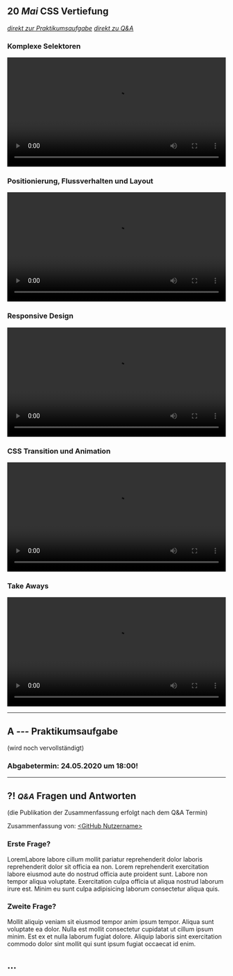 ## **20 _Mai_** CSS Vertiefung

*[direkt zur Praktikumsaufgabe](#a--praktikumsaufgabe)*
*[direkt zu Q&A](#-qa-fragen-und-antworten)*

### Komplexe Selektoren
<video controls width="100%"> 
    <source src="https://lehre.gabriel-rausch.de/HFU/EIA1_SoSe20/L04/01_CSS_Komplexe_Selektoren.mp4" type="video/mp4"> 
    <a href="https://lehre.gabriel-rausch.de/HFU/EIA1_SoSe20/L04/01_CSS_Komplexe_Selektoren.mp4">Zum Video</a>
</video>

### Positionierung, Flussverhalten und Layout
<video controls width="100%"> 
    <source src="https://lehre.gabriel-rausch.de/HFU/EIA1_SoSe20/L04/02_CSS_Flussverhalten_Positionierung.mp4" type="video/mp4"> 
    <a href="https://lehre.gabriel-rausch.de/HFU/EIA1_SoSe20/L04/02_CSS_Flussverhalten_Positionierung.mp4">Zum Video</a>
</video>

### Responsive Design
<video controls width="100%"> 
    <source src="https://lehre.gabriel-rausch.de/HFU/EIA1_SoSe20/L04/03_Responsive_Design.mp4" type="video/mp4"> 
    <a href="https://lehre.gabriel-rausch.de/HFU/EIA1_SoSe20/L04/03_Responsive_Design.mp4">Zum Video</a>
</video>

### CSS Transition und Animation
<video controls width="100%"> 
    <source src="https://lehre.gabriel-rausch.de/HFU/EIA1_SoSe20/L04/04_CSS_Transition_und_Animation.mp4" type="video/mp4"> 
    <a href="https://lehre.gabriel-rausch.de/HFU/EIA1_SoSe20/L04/04_CSS_Transition_und_Animation.mp4">Zum Video</a>
</video>

### Take Aways
<video controls width="100%"> 
    <source src="https://lehre.gabriel-rausch.de/HFU/EIA1_SoSe20/L04/05_Take_Aways.mp4" type="video/mp4"> 
    <a href="https://lehre.gabriel-rausch.de/HFU/EIA1_SoSe20/L04/05_Take_Aways.mp4">Zum Video</a>
</video>


---

## **A _---_** Praktikumsaufgabe

(wird noch vervollständigt)

### Abgabetermin: 24.05.2020 um 18:00!

---

## **?! _<small>Q&A</small>_** Fragen und Antworten

(die Publikation der Zusammenfassung erfolgt nach dem Q&A Termin)

Zusammenfassung von: [&lt;GitHub Nutzername&gt;](https://github.com/link-zu-github-profil)

### Erste Frage?
LoremLabore labore cillum mollit pariatur reprehenderit dolor laboris reprehenderit dolor sit officia ea non. Lorem reprehenderit exercitation labore eiusmod aute do nostrud officia aute proident sunt. Labore non tempor aliqua voluptate. Exercitation culpa officia ut aliqua nostrud laborum irure est. Minim eu sunt culpa adipisicing laborum consectetur aliqua quis.

### Zweite Frage?
Mollit aliquip veniam sit eiusmod tempor anim ipsum tempor. Aliqua sunt voluptate ea dolor. Nulla est mollit consectetur cupidatat ut cillum ipsum minim. Est ex et nulla laborum fugiat dolore. Aliquip laboris sint exercitation commodo dolor sint mollit qui sunt ipsum fugiat occaecat id enim.

## ...
